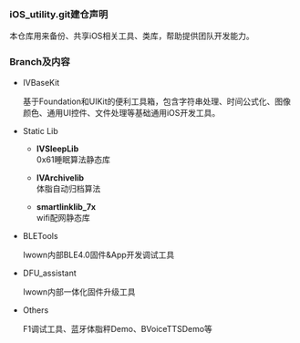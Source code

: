 ### iOS_utility.git建仓声明

本仓库用来备份、共享iOS相关工具、类库，帮助提供团队开发能力。

### Branch及内容

* IVBaseKit 

  基于Foundation和UIKit的便利工具箱，包含字符串处理、时间公式化、图像颜色、通用UI控件、文件处理等基础通用iOS开发工具。

* Static Lib
  * **IVSleepLib**        
  0x61睡眠算法静态库

  * **IVArchivelib**       
  体脂自动归档算法

  * **smartlinklib_7x**      
  wifi配网静态库
  
* BLETools

  Iwown内部BLE4.0固件&App开发调试工具
  
* DFU_assistant
  
  Iwown内部一体化固件升级工具
  
* Others
  
  F1调试工具、蓝牙体脂秤Demo、BVoiceTTSDemo等